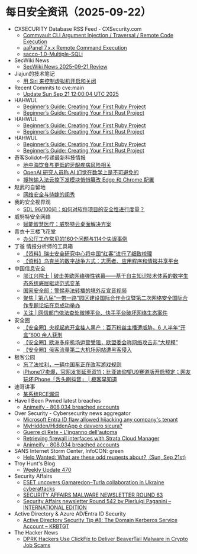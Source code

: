 # 每日安全资讯（2025-09-22）

- CXSECURITY Database RSS Feed - CXSecurity.com
  - [Commvault CLI Argument Injection / Traversal / Remote Code Execution](https://cxsecurity.com/issue/WLB-2025090011)
  - [aaPanel 7.x.x Remote Command Execution](https://cxsecurity.com/issue/WLB-2025090010)
  - [sacco-1.0-Multiple-SQLi](https://cxsecurity.com/issue/WLB-2025090009)
- SecWiki News
  - [SecWiki News 2025-09-21 Review](http://www.sec-wiki.com/?2025-09-21)
- Jiajun的技术笔记
  - [用 Siri 来控制虚拟机开启和关闭](https://jiajunhuang.com/articles/2025_09_21-siri_ssh.md.html)
- Recent Commits to cve:main
  - [Update Sun Sep 21 12:00:04 UTC 2025](https://github.com/trickest/cve/commit/efa3227e5f3824d8a230a63a356adb8d84f2fc72)
- HAHWUL
  - [Beginner’s Guide: Creating Your First Ruby Project](https://www.hahwul.com/dev/ruby/noob-beginners-guide-in-ruby/)
  - [Beginner’s Guide: Creating Your First Rust Project](https://www.hahwul.com/dev/rust/noob-beginners-guide-in-rust/)
- HAHWUL
  - [Beginner’s Guide: Creating Your First Ruby Project](https://www.hahwul.com/dev/ruby/noob-beginners-guide-in-ruby/)
  - [Beginner’s Guide: Creating Your First Rust Project](https://www.hahwul.com/dev/rust/noob-beginners-guide-in-rust/)
- HAHWUL
  - [Beginner’s Guide: Creating Your First Ruby Project](https://www.hahwul.com/dev/ruby/noob-beginners-guide-in-ruby/)
  - [Beginner’s Guide: Creating Your First Rust Project](https://www.hahwul.com/dev/rust/noob-beginners-guide-in-rust/)
- 奇客Solidot–传递最新科技情报
  - [地中海饮食与更低的牙龈疾病风险相关](https://www.solidot.org/story?sid=82375)
  - [OpenAI 研究人员称 AI 幻觉在数学上是不可避免的](https://www.solidot.org/story?sid=82374)
  - [搜狗输入法云控下发模块悄悄纂改 Edge 和 Chrome 配置](https://www.solidot.org/story?sid=82373)
- 赵武的自留地
  - [网络安全与待嫁的闺秀](https://mp.weixin.qq.com/s?__biz=MjM5NDQ5NjM5NQ==&mid=2651626441&idx=1&sn=ab2a83b9a8e4788c3baa129a66497e16)
- 我的安全视界观
  - [SDL 96/100问：如何对软件项目的安全性进行度量？](https://mp.weixin.qq.com/s?__biz=MzI3Njk2OTIzOQ==&mid=2247487290&idx=1&sn=dbca4a83b167fbb90c35b950b68dd09b)
- 威努特安全网络
  - [赋能智慧医疗：威努特云桌面解决方案](https://mp.weixin.qq.com/s?__biz=MzAwNTgyODU3NQ==&mid=2651135917&idx=1&sn=8bb8de532b9dd1a99a15cb935fef53a4)
- 青衣十三楼飞花堂
  - [办公厅工作常见的160个问题与114个失误事例](https://mp.weixin.qq.com/s?__biz=MzUzMjQyMDE3Ng==&mid=2247488628&idx=1&sn=777cbec330b1166a7da57df1985e8a03)
- 丁爸 情报分析师的工具箱
  - [【资料】瑞士安全研究中心将中国“红客”进行了细致梳理](https://mp.weixin.qq.com/s?__biz=MzI2MTE0NTE3Mw==&mid=2651152135&idx=1&sn=8134fba90815ec21b9d9457bcdec2ebd)
  - [【资料】乌克兰的数字战争方式：志愿者、应用程序和情报共享平台](https://mp.weixin.qq.com/s?__biz=MzI2MTE0NTE3Mw==&mid=2651152135&idx=2&sn=92fb5f864d852aa24542afca78070537)
- 中国信息安全
  - [邬江兴院士 | 破击美欧网络弹性铁幕——基于自主知识技术体系的数字生态系统底层驱动范式变革](https://mp.weixin.qq.com/s?__biz=MzA5MzE5MDAzOA==&mid=2664249810&idx=1&sn=d65573fa886a33b6459ae0c4f0613592)
  - [国家安全部：警惕非法转播的境外反宣音视频](https://mp.weixin.qq.com/s?__biz=MzA5MzE5MDAzOA==&mid=2664249810&idx=2&sn=0b73b514832cf5b9d9d4a6a8af4f8656)
  - [聚焦 | 第八届“一带一路”园区建设国际合作会议暨第二次网络安全国际合作专题论坛在京成功举办](https://mp.weixin.qq.com/s?__biz=MzA5MzE5MDAzOA==&mid=2664249810&idx=3&sn=4e8f72748631bb9aff2a3c8b2c3b24b7)
  - [关注 | 网信部门依法查处微博平台、快手平台破坏网络生态案件](https://mp.weixin.qq.com/s?__biz=MzA5MzE5MDAzOA==&mid=2664249810&idx=4&sn=f91b31714b0452d25305c6107f4e58e7)
- 安全圈
  - [【安全圈】央视起底开盒挂人黑产：百万粉丝主播遭威胁，6 人半年“开盒”800 余人获刑](https://mp.weixin.qq.com/s?__biz=MzIzMzE4NDU1OQ==&mid=2652071817&idx=1&sn=099d3505ec5ebe551c3ae95d57ac374a)
  - [【安全圈】欧洲多座机场运营受阻，欧盟委会称网络攻击非“大规模”](https://mp.weixin.qq.com/s?__biz=MzIzMzE4NDU1OQ==&mid=2652071817&idx=2&sn=1d9d058d2c93a32a1883dd429d8a2fec)
  - [【安全圈】俄客流量第二大机场网站遭黑客侵入](https://mp.weixin.qq.com/s?__biz=MzIzMzE4NDU1OQ==&mid=2652071817&idx=3&sn=d0e8bd7f61c4f7a4c2d40142b19d09c1)
- 极客公园
  - [忘了法拉利，一辆中国车正在改写游戏规则](https://mp.weixin.qq.com/s?__biz=MTMwNDMwODQ0MQ==&mid=2653086923&idx=1&sn=5ca0338fb4abc86923022c12cfe70e94)
  - [iPhone17卖爆，官网发货延至双11；比亚迪仰望U9赛道版开启预定；网友玩坏iPhone「舌头刷抖音」 | 极客早知道](https://mp.weixin.qq.com/s?__biz=MTMwNDMwODQ0MQ==&mid=2653086913&idx=1&sn=990058ffa6ff1fd0403bf463bfbe8860)
- 迪哥讲事
  - [某系统RCE漏洞](https://mp.weixin.qq.com/s?__biz=MzIzMTIzNTM0MA==&mid=2247498218&idx=1&sn=77b833f75365452424ef9f2b8b5a95a2)
- Have I Been Pwned latest breaches
  - [Animeify - 808,034 breached accounts](https://haveibeenpwned.com/Breach/Animeify)
- Over Security - Cybersecurity news aggregator
  - [Microsoft Entra ID flaw allowed hijacking any company's tenant](https://www.bleepingcomputer.com/news/security/microsoft-entra-id-flaw-allowed-hijacking-any-companys-tenant/)
  - [MyHidden/HiddenApp è davvero sicura?](https://www.ihteam.net/hacking-news/myhidden-hiddenapp-e-sicura-o-truffa/)
  - [Guerre di Rete - L'inganno dell'automa](https://guerredirete.substack.com/p/guerre-di-rete-linganno-dellautoma)
  - [Retrieving firewall interfaces with Strata Cloud Manager](https://www.adainese.it/blog/2025/09/21/retrieving-firewall-interfaces-with-strata-cloud-manager/)
  - [Animeify - 808,034 breached accounts](https://haveibeenpwned.com/Breach/Animeify)
- SANS Internet Storm Center, InfoCON: green
  - [Help Wanted: What are these odd reuqests about&#x3f;, (Sun, Sep 21st)](https://isc.sans.edu/diary/rss/32302)
- Troy Hunt's Blog
  - [Weekly Update 470](https://www.troyhunt.com/weekly-update-470/)
- Security Affairs
  - [ESET uncovers Gamaredon–Turla collaboration in Ukraine cyberattacks](https://securityaffairs.com/182404/apt/eset-uncovers-gamaredon-turla-collaboration-in-ukraine-cyberattacks.html)
  - [SECURITY AFFAIRS MALWARE NEWSLETTER ROUND 63](https://securityaffairs.com/182398/malware/security-affairs-malware-newsletter-round-63.html)
  - [Security Affairs newsletter Round 542 by Pierluigi Paganini – INTERNATIONAL EDITION](https://securityaffairs.com/182390/breaking-news/security-affairs-newsletter-round-542-by-pierluigi-paganini-international-edition.html)
- Active Directory & Azure AD/Entra ID Security
  - [Active Directory Security Tip #8: The Domain Kerberos Service Account – KRBTGT](https://adsecurity.org/?p=4597)
- The Hacker News
  - [DPRK Hackers Use ClickFix to Deliver BeaverTail Malware in Crypto Job Scams](https://thehackernews.com/2025/09/dprk-hackers-use-clickfix-to-deliver.html)
